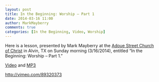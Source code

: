 ```yaml
---
layout: post
title: In the Beginning: Worship – Part 1
date: 2014-03-16 11:00
author: MarkMayberry
comments: true
categories: [In the Beginning, Video, Worship]
---
```

Here is a lesson, presented by Mark Mayberry at the <a href="http://www.ascoc.org/">Adoue Street Church of Christ</a> in Alvin, TX on Sunday morning (3/16/2014), entitled “In the Beginning: Worship – Part 1.”

<a href="http://vimeo.com/89320373">Video</a> and <a href="http://markmayberry.net/wp-content/uploads/bible-study/2014-03-16-am-MM-InTheBeginning-Worship.mp3">MP3</a>

http://vimeo.com/89320373
